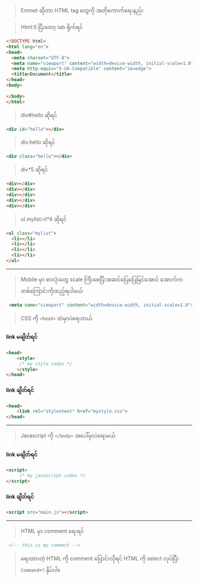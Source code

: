  > Emmet ဆိုတာ HTML tag တွေကို အတိုကောက်ရေးနည်း

> Html:5  ပြီးတော့ tab ရိုက်ရင်

```html
<!DOCTYPE html>
<html lang="en">
<head>
  <meta charset="UTF-8">
  <meta name="viewport" content="width=device-width, initial-scale=1.0">
  <meta http-equiv="X-UA-Compatible" content="ie=edge">
  <title>Document</title>
</head>
<body>
  
</body>
</html>
```

> div#hello ဆိုရင်

```html
<div id="hello"></div>
```

> div.hello ဆိုရင်

```html
<div class="hello"></div>
```

> div*5 ဆိုရင်

```html
<div></div>
<div></div>
<div></div>
<div></div>
<div></div>
```

> ul.mylist>li*4 ဆိုရင်

```html
<ul class="mylist">
  <li></li>
  <li></li>
  <li></li>
  <li></li>
</ul>
```

----

> Mobile မှာ စာလုံးတွေ scale ကြီးစေပြီးအဆင်ပြေပြေမြင်အောင် အောက်က တစ်ကြောင်းကိုထည့်ရပါမယ်
```html
 <meta name="viewport" content="width=device-width, initial-scale=1.0">
 ```


> CSS ကို `<head>` ထဲမှာပဲရေးတယ်
#### link မချိတ်ရင်

```html
<head>
    <style>
     /* my style codes */
    </style>
</head>
```

#### link ချိတ်ရင်
```html
<head>
    <link rel="stylesheet" href="mystyle.css">
</head>
```
----

> Javascript ကို `</body>` အပေါ်မှာပဲရေးမယ်
#### link မချိတ်ရင်

```html
<script>
     /* my javascript codes */
</script>
```

#### link ချိတ်ရင်
```html
<script src="main.js"></script>
```

---

> HTML မှာ comment ရေးရင် 

```html
 <!-- this is my comment -->
```
> ရေးထားတဲ့ HTML ကို comment ပြောင်းလိုရင် HTML ကို select လုပ်ပြီး `Command+?` နှိပ်ပါ။
